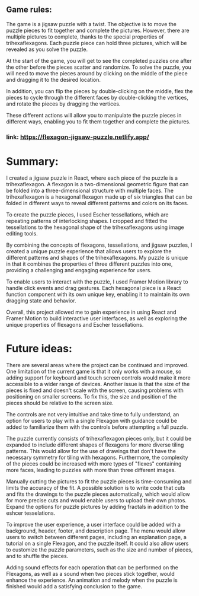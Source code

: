 ## Game rules:

The game is a jigsaw puzzle with a twist. 
The objective is to move the puzzle pieces to fit together and complete the pictures. 
However, there are multiple pictures to complete, thanks to the special properties of trihexaflexagons. 
Each puzzle piece can hold three pictures, which will be revealed as you solve the puzzle.

At the start of the game, you will get to see the completed puzzles one after the other before the pieces scatter and randomize. 
To solve the puzzle, you will need to move the pieces around by clicking on the middle of the piece and dragging it to the desired location.

In addition, you can flip the pieces by double-clicking on the middle, 
flex the pieces to cycle through the different faces by double-clicking the vertices, 
and rotate the pieces by dragging the vertices. 

These different actions will allow you to manipulate the puzzle pieces in different ways, enabling you to fit them together and complete the pictures.

### link: https://flexagon-jigsaw-puzzle.netlify.app/


# Summary:

I created a jigsaw puzzle in React, where each piece of the puzzle is a trihexaflexagon. 
A flexagon is a two-dimensional geometric figure that can be folded into a three-dimensional structure with multiple faces. 
The trihexaflexagon is a hexagonal flexagon made up of six triangles that can be folded in different ways to reveal different patterns and colors on its faces.

To create the puzzle pieces, I used Escher tessellations, which are repeating patterns of interlocking shapes. 
I cropped and fitted the tessellations to the hexagonal shape of the trihexaflexagons using image editing tools. 

By combining the concepts of flexagons, tessellations, and jigsaw puzzles, I created a unique puzzle experience that allows users to explore the different patterns and shapes of the trihexaflexagons.
My puzzle is unique in that it combines the properties of three different puzzles into one, providing a challenging and engaging experience for users.

To enable users to interact with the puzzle, I used Framer Motion library to handle click events and drag gestures. 
Each hexagonal piece is a React function component with its own unique key, enabling it to maintain its own dragging state and behavior.

Overall, this project allowed me to gain experience in using React and Framer Motion to build interactive user interfaces, as well as exploring the unique properties of flexagons and Escher tessellations. 


# Future ideas:

There are several areas where the project can be continued and improved. One limitation of the current game is that it only works with a mouse, so adding support for keyboard and touch screen controls would make it more accessible to a wider range of devices. Another issue is that the size of the pieces is fixed and doesn't scale with the screen, causing problems with positioning on smaller screens. To fix this, the size and position of the pieces should be relative to the screen size.
 
The controls are not very intuitive and take time to fully understand, an option for users to play with a single Flexagon with guidance could be added to familiarize them with the controls before attempting a full puzzle.

The puzzle currently consists of trihexaflexagon pieces only, but it could be expanded to include different shapes of flexagons for more diverse tiling patterns. This would allow for the use of drawings that don't have the necessary symmetry for tiling with hexagons. Furthermore, the complexity of the pieces could be increased with more types of "flexes" containing more faces, leading to puzzles with more than three different images.

Manually cutting the pictures to fit the puzzle pieces is time-consuming and limits the accuracy of the fit. A possible solution is to write code that cuts and fits the drawings to the puzzle pieces automatically, which would allow for more precise cuts and would enable users to upload their own photos. Expand the options for puzzle pictures by adding fractals in addition to the eshcer tesselations.

To improve the user experience, a user interface could be added with a background, header, footer, and description page. The menu would allow users to switch between different pages, including an explanation page, a tutorial on a single Flexagon, and the puzzle itself. It could also allow users to customize the puzzle parameters, such as the size and number of pieces, and to shuffle the pieces. 

Adding sound effects for each operation that can be performed on the Flexagons, as well as a sound when two pieces stick together, would enhance the experience. An animation and melody when the puzzle is finished would add a satisfying conclusion to the game.
